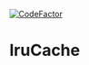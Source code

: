 [![CodeFactor](https://www.codefactor.io/repository/github/choiwooseok/lrucache/badge)](https://www.codefactor.io/repository/github/choiwooseok/lrucache)

# lruCache
